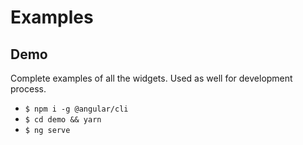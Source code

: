 # Examples

## Demo

Complete examples of all the widgets. Used as well for development process.

* `$ npm i -g @angular/cli`
* `$ cd demo && yarn`
* `$ ng serve`
